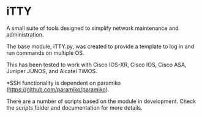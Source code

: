 iTTY
====

A small suite of tools designed to simplify network maintenance and administration.

The base module, iTTY.py, was created to provide a template to log in and run commands on multiple OS.

This has been tested to work with Cisco IOS-XR, Cisco IOS, Cisco ASA, Juniper JUNOS, and Alcatel TiMOS.

*SSH functionality is dependent on paramiko (https://github.com/paramiko/paramiko).

There are a number of scripts based on the module in development. Check the _scripts_ folder and documentation for more details.
